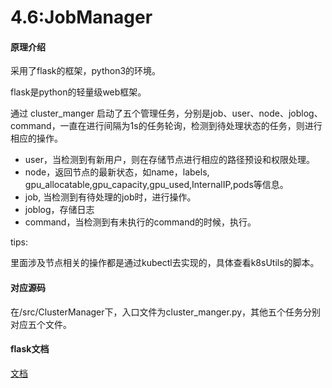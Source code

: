 # 4.6:JobManager

#### 原理介绍

采用了flask的框架，python3的环境。

flask是python的轻量级web框架。

通过 cluster_manger 启动了五个管理任务，分别是job、user、node、joblog、command，一直在进行间隔为1s的任务轮询，检测到待处理状态的任务，则进行相应的操作。

- user，当检测到有新用户，则在存储节点进行相应的路径预设和权限处理。
- node，返回节点的最新状态，如name，labels, gpu_allocatable,gpu_capacity,gpu_used,InternalIP,pods等信息。
- job, 当检测到有待处理的job时，进行操作。
- joblog，存储日志
- command，当检测到有未执行的command的时候，执行。

tips:

里面涉及节点相关的操作都是通过kubectl去实现的，具体查看k8sUtils的脚本。



#### 对应源码

在/src/ClusterManager下，入口文件为cluster_manger.py，其他五个任务分别对应五个文件。

#### flask文档

[文档](http://docs.jinkan.org/docs/flask/)


